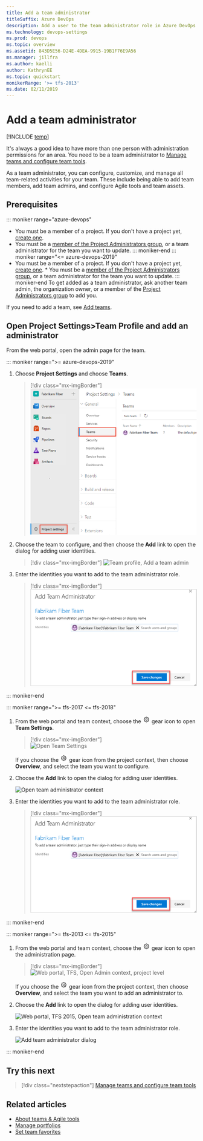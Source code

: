 ```yaml
---
title: Add a team administrator 
titleSuffix: Azure DevOps
description: Add a user to the team administrator role in Azure DevOps  
ms.technology: devops-settings
ms.prod: devops
ms.topic: overview
ms.assetid: 843D5E56-D24E-4DEA-9915-19B1F76E9A56
ms.manager: jillfra
ms.author: kaelli
author: KathrynEE
ms.topic: quickstart
monikerRange: '>= tfs-2013'
ms.date: 02/11/2019
---
```


# Add a team administrator 

[!INCLUDE [temp](../../_shared/version-vsts-tfs-all-versions.md)]


<a id="add-team-admin">  </a>  

It's always a good idea to have more than one person with administration permissions for an area. You need to be a team administrator to [Manage teams and configure team tools](manage-teams.md). 

As a team administrator, you can configure, customize, and manage all team-related activities for your team. These include being able to add team members, add team admins, and configure Agile tools and team assets. 


<a name="permissions"></a>
## Prerequisites

::: moniker range="azure-devops"
* You must be a member of a project. If you don't have a project yet, [create one](../projects/create-project.md). 
* You must be a [member of the Project Administrators group](../security/set-project-collection-level-permissions.md), or a team administrator for the team you want to update. 
  ::: moniker-end
  ::: moniker range="<= azure-devops-2019"
* You must be a member of a project. If you don't have a project yet, [create one](../projects/create-project.md). * You must be a [member of the Project Administrators group](../security/set-project-collection-level-permissions.md), or a team administrator for the team you want to update. 
  ::: moniker-end
  To get added as a team administrator, ask another team admin, the organization owner, or a member of the [Project Administrators group](../security/set-project-collection-level-permissions.md) to add you.  

If you need to add a team, see [Add teams](add-teams.md).

<a id="open-admin-context">  </a>
## Open Project Settings>Team Profile and add an administrator

From the web portal, open the admin page for the team. 

::: moniker range=">= azure-devops-2019"

1. Choose **Project Settings** and choose **Teams**. 

	> [!div class="mx-imgBorder"]
	> ![Open Code, new nav](_img/add-team/open-project-settings-teams-new-nav.png) 

1. Choose the team to configure, and then choose the **Add** link to open the dialog for adding user identities. 

	> [!div class="mx-imgBorder"]
	> ![Team profile, Add a team admin](_img/add-team-admin/team-profile-choose-add-admin.png)  

1. Enter the identities you want to add to the team administrator role.     
	    
	> [!div class="mx-imgBorder"]
	> ![Add team administrator dialog](_img/add-team-admin/add-team-admin-dialog.png)
   
::: moniker-end    


::: moniker range=">= tfs-2017 <= tfs-2018"

1. From the web portal and team context, choose the ![ ](../../_img/icons/gear_icon.png) gear icon to open **Team Settings**.

	> [!div class="mx-imgBorder"]  
	> ![Open Team Settings](_img/add-team-admin/open-team-settings-horz.png)

	If you choose the ![ ](../../_img/icons/gear_icon.png) gear icon from the project context, then choose **Overview**, and select the team you want to configure.   

1. Choose the **Add** link to open the dialog for adding user identities.  

	![Open team administrator context](_img/add-team/admin-link.png)  
   
2. Enter the identities you want to add to the team administrator role.   

	> [!div class="mx-imgBorder"]
	> ![Add team administrator dialog](_img/add-team-admin/add-team-admin-dialog.png)
   
::: moniker-end     

::: moniker range=">= tfs-2013 <= tfs-2015"  

1. From the web portal and team context, choose the ![ ](../../_img/icons/gear_icon.png) gear icon to open the administration page.

	> [!div class="mx-imgBorder"]  
	> ![Web portal, TFS, Open Admin context, project level](../../_shared/_img/settings/open-admin-page-tfs2015.png)

	If you choose the ![ ](../../_img/icons/gear_icon.png) gear icon from the project context, then choose **Overview**, and select the team you want to add an administrator to.   

1. Choose the **Add** link to open the dialog for adding user identities.    
  
	![Web portal, TFS 2015, Open team administration context](_img/add-team/add-account-as-team-admin.png)

2. Enter the identities you want to add to the team administrator role.     

	![Add team administrator dialog](_img/add-team/team-admin-dialog.png)    
	
::: moniker-end  


## Try this next  

> [!div class="nextstepaction"]
> [Manage teams and configure team tools](manage-teams.md) 

## Related articles

- [About teams & Agile tools](../../organizations/settings/about-teams-and-settings.md)
- [Manage portfolios](../../boards/plans/portfolio-management.md)
- [Set team favorites](../../project/navigation/set-favorites.md) 